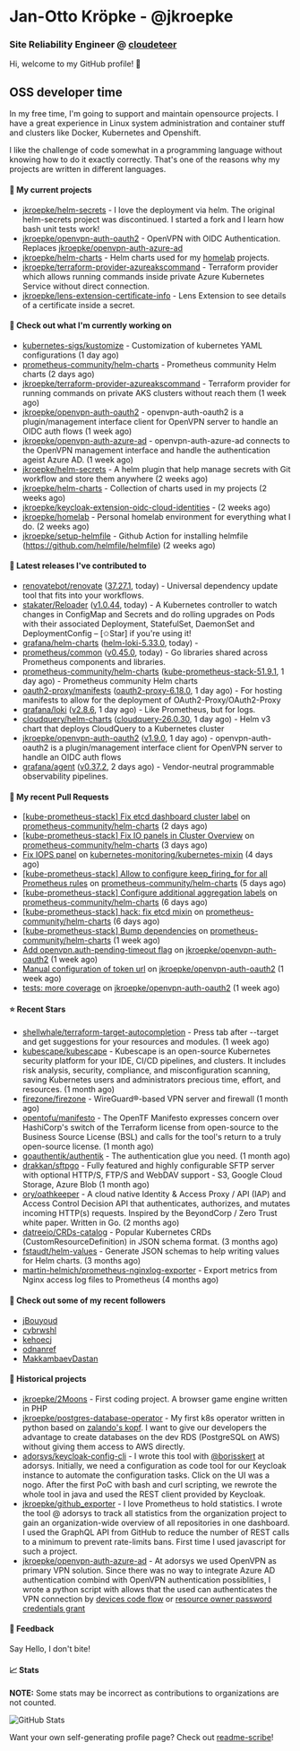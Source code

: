 # Jan-Otto Kröpke - @jkroepke
### Site Reliability Engineer @ [cloudeteer](https://cloudeteer.de/)

Hi, welcome to my GitHub profile! 👋

## OSS developer time
In my free time, I'm going to support and maintain opensource projects. I have a great experience in Linux system administration and container stuff and clusters like Docker, Kubernetes and Openshift.

I like the challenge of code somewhat in a programming language without knowing how to do it exactly correctly. That's one of the reasons why my projects are written in different languages.

#### 🌱 My current projects
- [jkroepke/helm-secrets](https://github.com/jkroepke/helm-secrets) - I love the deployment via helm. The original helm-secrets project was discontinued. I started a fork and I learn how bash unit tests work!
- [jkroepke/openvpn-auth-oauth2](https://github.com/jkroepke/openvpn-auth-oauth2) - OpenVPN with OIDC Authentication. Replaces  [jkroepke/openvpn-auth-azure-ad](https://github.com/jkroepke/openvpn-auth-azure-ad) 
- [jkroepke/helm-charts](https://github.com/jkroepke/helm-charts) - Helm charts used for my [homelab](https://github.com/jkroepke/homelab) projects.
- [jkroepke/terraform-provider-azureakscommand](https://github.com/jkroepke/terraform-provider-azureakscommand) - Terraform provider which allows running commands inside private Azure Kubernetes Service without direct connection.
- [jkroepke/lens-extension-certificate-info](https://github.com/jkroepke/lens-extension-certificate-info) - Lens Extension to see details of a certificate inside a secret.

#### 👷 Check out what I'm currently working on

- [kubernetes-sigs/kustomize](https://github.com/kubernetes-sigs/kustomize) - Customization of kubernetes YAML configurations (1 day ago)
- [prometheus-community/helm-charts](https://github.com/prometheus-community/helm-charts) - Prometheus community Helm charts (2 days ago)
- [jkroepke/terraform-provider-azureakscommand](https://github.com/jkroepke/terraform-provider-azureakscommand) - Terraform provider for running commands on private AKS clusters without reach them (1 week ago)
- [jkroepke/openvpn-auth-oauth2](https://github.com/jkroepke/openvpn-auth-oauth2) - openvpn-auth-oauth2 is a plugin/management interface client for OpenVPN server to handle an OIDC auth flows (1 week ago)
- [jkroepke/openvpn-auth-azure-ad](https://github.com/jkroepke/openvpn-auth-azure-ad) - openvpn-auth-azure-ad connects to the OpenVPN management interface and handle the authentication ageist Azure AD. (1 week ago)
- [jkroepke/helm-secrets](https://github.com/jkroepke/helm-secrets) - A helm plugin that help manage secrets with Git workflow and store them anywhere (2 weeks ago)
- [jkroepke/helm-charts](https://github.com/jkroepke/helm-charts) - Collection of charts used in my projects (2 weeks ago)
- [jkroepke/keycloak-extension-oidc-cloud-identities](https://github.com/jkroepke/keycloak-extension-oidc-cloud-identities) -  (2 weeks ago)
- [jkroepke/homelab](https://github.com/jkroepke/homelab) - Personal homelab environment for everything what I do. (2 weeks ago)
- [jkroepke/setup-helmfile](https://github.com/jkroepke/setup-helmfile) - Github Action for installing helmfile (https://github.com/helmfile/helmfile) (2 weeks ago)

#### 🔭 Latest releases I've contributed to

- [renovatebot/renovate](https://github.com/renovatebot/renovate) ([37.27.1](https://github.com/renovatebot/renovate/releases/tag/37.27.1), today) - Universal dependency update tool that fits into your workflows.
- [stakater/Reloader](https://github.com/stakater/Reloader) ([v1.0.44](https://github.com/stakater/Reloader/releases/tag/v1.0.44), today) - A Kubernetes controller to watch changes in ConfigMap and Secrets and do rolling upgrades on Pods with their associated Deployment, StatefulSet, DaemonSet and DeploymentConfig – [✩Star] if you&#39;re using it!
- [grafana/helm-charts](https://github.com/grafana/helm-charts) ([helm-loki-5.33.0](https://github.com/grafana/helm-charts/releases/tag/helm-loki-5.33.0), today) - 
- [prometheus/common](https://github.com/prometheus/common) ([v0.45.0](https://github.com/prometheus/common/releases/tag/v0.45.0), today) - Go libraries shared across Prometheus components and libraries.
- [prometheus-community/helm-charts](https://github.com/prometheus-community/helm-charts) ([kube-prometheus-stack-51.9.1](https://github.com/prometheus-community/helm-charts/releases/tag/kube-prometheus-stack-51.9.1), 1 day ago) - Prometheus community Helm charts
- [oauth2-proxy/manifests](https://github.com/oauth2-proxy/manifests) ([oauth2-proxy-6.18.0](https://github.com/oauth2-proxy/manifests/releases/tag/oauth2-proxy-6.18.0), 1 day ago) - For hosting manifests to allow for the deployment of OAuth2-Proxy/OAuth2-Proxy
- [grafana/loki](https://github.com/grafana/loki) ([v2.8.6](https://github.com/grafana/loki/releases/tag/v2.8.6), 1 day ago) - Like Prometheus, but for logs.
- [cloudquery/helm-charts](https://github.com/cloudquery/helm-charts) ([cloudquery-26.0.30](https://github.com/cloudquery/helm-charts/releases/tag/cloudquery-26.0.30), 1 day ago) - Helm v3 chart that deploys CloudQuery to a Kubernetes cluster
- [jkroepke/openvpn-auth-oauth2](https://github.com/jkroepke/openvpn-auth-oauth2) ([v1.9.0](https://github.com/jkroepke/openvpn-auth-oauth2/releases/tag/v1.9.0), 1 day ago) - openvpn-auth-oauth2 is a plugin/management interface client for OpenVPN server to handle an OIDC auth flows
- [grafana/agent](https://github.com/grafana/agent) ([v0.37.2](https://github.com/grafana/agent/releases/tag/v0.37.2), 2 days ago) - Vendor-neutral programmable observability pipelines.

#### 🔨 My recent Pull Requests

- [[kube-prometheus-stack] Fix etcd dashboard cluster label](https://github.com/prometheus-community/helm-charts/pull/3907) on [prometheus-community/helm-charts](https://github.com/prometheus-community/helm-charts) (2 days ago)
- [[kube-prometheus-stack] Fix IO panels in Cluster Overview](https://github.com/prometheus-community/helm-charts/pull/3902) on [prometheus-community/helm-charts](https://github.com/prometheus-community/helm-charts) (3 days ago)
- [Fix IOPS panel](https://github.com/kubernetes-monitoring/kubernetes-mixin/pull/876) on [kubernetes-monitoring/kubernetes-mixin](https://github.com/kubernetes-monitoring/kubernetes-mixin) (4 days ago)
- [[kube-prometheus-stack] Allow to configure keep_firing_for for all Prometheus rules](https://github.com/prometheus-community/helm-charts/pull/3890) on [prometheus-community/helm-charts](https://github.com/prometheus-community/helm-charts) (5 days ago)
- [[kube-prometheus-stack] Configure additional aggregation labels](https://github.com/prometheus-community/helm-charts/pull/3883) on [prometheus-community/helm-charts](https://github.com/prometheus-community/helm-charts) (6 days ago)
- [[kube-prometheus-stack] hack: fix etcd mixin](https://github.com/prometheus-community/helm-charts/pull/3880) on [prometheus-community/helm-charts](https://github.com/prometheus-community/helm-charts) (6 days ago)
- [[kube-prometheus-stack] Bump dependencies](https://github.com/prometheus-community/helm-charts/pull/3876) on [prometheus-community/helm-charts](https://github.com/prometheus-community/helm-charts) (1 week ago)
- [Add openvpn.auth-pending-timeout flag](https://github.com/jkroepke/openvpn-auth-oauth2/pull/46) on [jkroepke/openvpn-auth-oauth2](https://github.com/jkroepke/openvpn-auth-oauth2) (1 week ago)
- [Manual configuration of token url](https://github.com/jkroepke/openvpn-auth-oauth2/pull/45) on [jkroepke/openvpn-auth-oauth2](https://github.com/jkroepke/openvpn-auth-oauth2) (1 week ago)
- [tests: more coverage](https://github.com/jkroepke/openvpn-auth-oauth2/pull/44) on [jkroepke/openvpn-auth-oauth2](https://github.com/jkroepke/openvpn-auth-oauth2) (1 week ago)

#### ⭐ Recent Stars

- [shellwhale/terraform-target-autocompletion](https://github.com/shellwhale/terraform-target-autocompletion) - Press tab after --target and get suggestions for your resources and modules. (1 week ago)
- [kubescape/kubescape](https://github.com/kubescape/kubescape) - Kubescape is an open-source Kubernetes security platform for your IDE, CI/CD pipelines, and clusters. It includes risk analysis, security, compliance, and misconfiguration scanning, saving Kubernetes users and administrators precious time, effort, and resources. (1 month ago)
- [firezone/firezone](https://github.com/firezone/firezone) - WireGuard®-based VPN server and firewall (1 month ago)
- [opentofu/manifesto](https://github.com/opentofu/manifesto) - The OpenTF Manifesto expresses concern over HashiCorp&#39;s switch of the Terraform license from open-source to the Business Source License (BSL) and calls for the tool&#39;s return to a truly open-source license. (1 month ago)
- [goauthentik/authentik](https://github.com/goauthentik/authentik) - The authentication glue you need. (1 month ago)
- [drakkan/sftpgo](https://github.com/drakkan/sftpgo) - Fully featured and highly configurable SFTP server with optional HTTP/S, FTP/S and WebDAV support - S3, Google Cloud Storage, Azure Blob (1 month ago)
- [ory/oathkeeper](https://github.com/ory/oathkeeper) - A cloud native Identity &amp; Access Proxy / API (IAP) and Access Control Decision API that authenticates, authorizes, and mutates incoming HTTP(s) requests. Inspired by the BeyondCorp / Zero Trust white paper. Written in Go. (2 months ago)
- [datreeio/CRDs-catalog](https://github.com/datreeio/CRDs-catalog) - Popular Kubernetes CRDs (CustomResourceDefinition) in JSON schema format. (3 months ago)
- [fstaudt/helm-values](https://github.com/fstaudt/helm-values) - Generate JSON schemas to help writing values for Helm charts. (3 months ago)
- [martin-helmich/prometheus-nginxlog-exporter](https://github.com/martin-helmich/prometheus-nginxlog-exporter) - Export metrics from Nginx access log files to Prometheus (4 months ago)

#### 👯 Check out some of my recent followers

- [jBouyoud](https://github.com/jBouyoud)
- [cybrwshl](https://github.com/cybrwshl)
- [kehoecj](https://github.com/kehoecj)
- [odnanref](https://github.com/odnanref)
- [MakkambaevDastan](https://github.com/MakkambaevDastan)

#### 📜 Historical projects
- [jkroepke/2Moons](https://github.com/jkroepke/2Moons) - First coding project. A browser game engine written in PHP
- [jkroepke/postgres-database-operator](https://github.com/jkroepke/postgres-database-operator) - My first k8s operator written in python based on [zalando's kopf](https://github.com/zalando-incubator/kopf). I want to give our developers the advantage to create databases on the dev RDS (PostgreSQL on AWS) without giving them access to AWS directly.
- [adorsys/keycloak-config-cli](https://github.com/adorsys/keycloak-config-cli) - I wrote this tool with [@borisskert](https://github.com/borisskert) at adorsys. Initially, we need a configuration as code tool for our Keycloak instance to automate the configuration tasks. Click on the UI was a nogo. After the first PoC with bash and curl scripting, we rewrote the whole tool in java and used the REST client provided by Keycloak.
- [jkroepke/github_exporter](https://github.com/jkroepke/github_exporter) - I love Prometheus to hold statistics. I wrote the tool @ adorsys to track all statistics from the organization project to gain an organization-wide overview of all repositories in one dashboard. I used the GraphQL API from GitHub to reduce the number of REST calls to a minimum to prevent rate-limits bans. First time I used javascript for such a project.
- [jkroepke/openvpn-auth-azure-ad](https://github.com/jkroepke/openvpn-auth-azure-ad) - At adorsys we used OpenVPN as primary VPN solution. Since there was no way to integrate Azure AD authentication combind with OpenVPN authentication possiblities, I wrote a python script with allows that the used can authenticates the VPN connection by [devices code flow](https://docs.microsoft.com/en-us/azure/active-directory/develop/v2-oauth2-device-code) or [resource owner password credentials grant](https://docs.microsoft.com/en-us/azure/active-directory/develop/v2-oauth-ropc)

#### 💬 Feedback

Say Hello, I don't bite!

#### 📈 Stats

**NOTE:** Some stats may be incorrect as contributions to organizations
are not counted.

![GitHub Stats](https://github-readme-stats.vercel.app/api?username=jkroepke&count_private=false&theme=tokyonight&show_icons=true)

Want your own self-generating profile page? Check out [readme-scribe](https://github.com/muesli/readme-scribe)!
